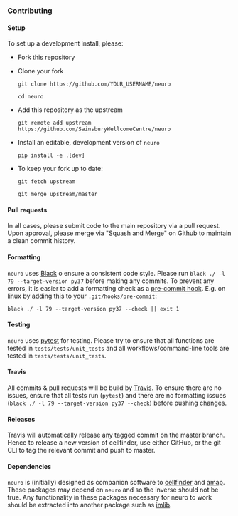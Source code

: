 ### Contributing
#### Setup
To set up a development install, please:
* Fork this repository
* Clone your fork

    `git clone https://github.com/YOUR_USERNAME/neuro`
    
    `cd neuro`
* Add this repository as the upstream

    `git remote add upstream https://github.com/SainsburyWellcomeCentre/neuro`
    
* Install an editable, development version of `neuro` 

    `pip install -e .[dev]`

* To keep your fork up to date:

    `git fetch upstream`
    
    `git merge upstream/master`
    
#### Pull requests
In all cases, please submit code to the main repository via a pull request. 
Upon approval, please merge via "Squash and Merge" on Github to maintain a 
clean commit history.


#### Formatting
`neuro` uses [Black](https://github.com/python/black) o ensure a consistent 
code style. Please run `black ./ -l 79 --target-version py37` before making 
any commits. To prevent any errors, it is easier to add a formatting check 
as a [pre-commit hook](https://www.atlassian.com/git/tutorials/git-hooks). 
E.g. on linux by adding this to your `.git/hooks/pre-commit`:

    black ./ -l 79 --target-version py37 --check || exit 1

#### Testing
`neuro` uses [pytest](https://docs.pytest.org/en/latest/) for testing. Please 
try to ensure that all functions are tested in `tests/tests/unit_tests` and 
all workflows/command-line tools are tested in `tests/tests/unit_tests`.

#### Travis
All commits & pull requests will be build by [Travis](https://travis-ci.com). 
To ensure there are no issues, ensure that all tests run (`pytest`) and there 
are no formatting issues (`black ./ -l 79 --target-version py37 --check`) 
before pushing changes.

#### Releases
Travis will automatically release any tagged commit on the master branch. 
Hence to release a new version of cellfinder, use either GitHub, or the git 
CLI to tag the relevant commit and push to master.


#### Dependencies
`neuro` is (initially) designed as companion software to 
[cellfinder](https://github.com/SainsburyWellcomeCentre/cellfinder) and 
 [amap](https://github.com/SainsburyWellcomeCentre/amap-python). These 
 packages may depend on `neuro` and so the inverse should not be true. Any 
 functionality in these packages necessary for neuro to work should be 
 extracted into another package such as 
 [imlib](https://github.com/adamltyson/imlib).
